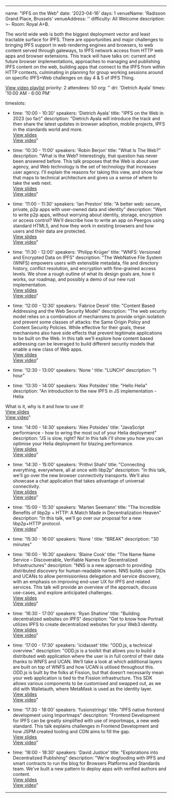 ---

name: "IPFS on the Web"
date: '2023-04-16'
days: 1
venueName: 'Radisson Grand Place, Brussels'
venueAddress: ''
difficulty: All Welcome
description: >-
  Room: Royal A+B.
  
  The world wide web is both the biggest deployment vector and least tractable surface for IPFS. There are opportunities and major challenges to bringing IPFS support in web rendering engines and browsers, to web content served through gateways, to IPFS network access from HTTP web apps and browser extensions. This track will have talks on: current and future browser implementations, approaches to managing and publishing IPFS content on the web, building apps that connect to the IPFS from within HTTP contexts, culminating in planning for group working sessions around on specific IPFS+Web challenges on day 4 & 5 of IPFS Thing.

<a href="https://youtube.com/playlist?list=PLuhRWgmPaHtQ-TO65P62tqfUM85HCIqSj">View video playlist</a>
priority: 2
attendees: 50
org: ''
dri: 'Dietrich Ayala'
times: '10:00 AM - 6:00 PM'

timeslots:
  - time: '10:00 - 10:30'
    speakers: 'Dietrich Ayala'
    title: "IPFS on the Web in 2023 (so far)"
    description: "Dietrich Ayala will introduce the track and then share the latest updates in browser adoption, mobile projects, IPFS in the standards world and more.<br><a href="https://bafybeif5qa5jf5j2tqtusob4352i5knngq5jycgj3wnu6ojxsuqu4yno24.ipfs.w3s.link/IPFS%20on%20the%20Web%20-%20IPFS%20Thing%202023.pdf">View slides</a><br><a href="https://www.youtube.com/watch?v=dn8PssXkRbY">View video</a>"

  - time: '10:30 - 11:00'
    speakers: 'Robin Berjon'
    title: "What Is The Web?"
    description: "What is the Web? Interestingly, that question has never been answered before. This talk proposes that the Web is about user agency, and Web technology is the set of technology that increases user agency. I'll explain the reasons for taking this view, and show how that maps to technical architecture and gives us a sense of where to take the web next.<br><a href="https://bafybeigd657o4a3t4mkue3zyz7zqfujskr3hw5pgsshtkgm5ccg3ultbg4.ipfs.w3s.link/202304-What%20is%20the%20web_.pdf">View slides</a><br><a href="https://youtu.be/s878bm15mrk">View video</a>"

  - time: '11:00 - 11:30'
    speakers: 'Ian Preston'
    title: "A better web: secure, private, p2p apps with user-owned data and identity"
    description: "Want to write p2p apps, without worrying about identity, storage, encryption or access control? We'll describe how to write an app on Peergos using standard HTML5, and how they work in existing browsers and how users and their data are protected.<br><a href="https://peergos.net/public/demo/talks/2023/ipfs-thing/better-web/web/index.html?open=true">View slides</a><br><a href="https://youtu.be/mSElk2jcFqY">View video</a>"

  - time: '11:30 - 12:00'
    speakers: 'Philipp Krüger'
    title: "WNFS: Versioned and Encrypted Data on IPFS"
    description: "The WebNative File System (WNFS) empowers users with extensible metadata, file and directory history, conflict resolution, and encryption with fine-grained access levels.
We show a rough outline of what its design goals are, how it works, our roadmap, and possibly a demo of our new rust implementation.<br><a href="https://bafybeibyuqsbj5yhmva73yxofurj7zc44m64apjtdbdt6zigzj4ab26p64.ipfs.w3s.link/IPFSThingWNFS.pdf">View slides</a><br><a href="https://youtu.be/LBMyRp4Ywew">View video</a>"

  - time: '12:00 - 12:30'
    speakers: 'Fabrice Desré'
    title: "Content Based Addressing and the Web Security Model"
    description: "The web security model relies on a combination of mechanisms to provide origin isolation and prevent some classes of attacks: the Same Origin Policy and Content Security Policies. While effective for their goals, these mechanisms also have side effects that prevent legitimate applications to be built on the Web.
In this talk we'll explore how content based addressing can be leveraged to build 
different security models that enable a new class of Web apps.<br><a href="https://bafybeiffd5iibtxsvk32hehu7cm6fashtkyiazvisjol36p7emnsfh7x3m.ipfs.w3s.link/IPFS_Thing_2023_capyloon.pdf">View slides</a><br><a href="https://youtu.be/H_1JVGDnctI">View video</a>"

  - time: '12:30 - 13:00'
    speakers: 'None '
    title: "LUNCH"
    description: "1 hour"

  - time: '13:30 - 14:00'
    speakers: 'Alex Potsides'
    title: "Hello Helia"
    description: "An introduction to the new IPFS in JS implementation - Helia

What is it, why is it and how to use it!<br><a href="https://bafybeigto6qbzdoqfhlmqliubyt63eb7aqirfui6pwcmcaon7hs3fnjdwu.ipfs.w3s.link/Hello%20Helia.pdf">View slides</a><br><a href="https://youtu.be/T_FlhkLSgH8">View video</a>"

  - time: '14:00 - 14:30'
    speakers: 'Alex Potsides'
    title: "JavaScript performance - how to wring the most out of your Helia deployment"
    description: "JS is slow, right?  No!  In this talk I'll show you how you can optimise your Helia deployment for blazing performance.<br><a href="https://bafybeihsrgpnoxe7d3ktlkzkqddlvujz3ufdlk7llcpjlclpdbspdscg54.ipfs.w3s.link/Helia%20Performance.pdf">View slides</a><br><a href="https://youtu.be/zPeLYosZ3Ak">View video</a>"

  - time: '14:30 - 15:00'
    speakers: 'Prithvi Shahi'
    title: "Connecting everything, everywhere, all at once with libp2p"
    description: "In this talk, we'll go over the new browser connectivity transports. We'll also showcase a chat application that takes advantage of universal connectivity.<br><a href="https://bafybeidyb3fucxaq32cm6vf6q5ziaah6foe5caggwsitlm7myd4pwpcgdq.ipfs.w3s.link/connecting-everything-everywhere-all-at-once-with-libp2p.pdf">View slides</a><br><a href="https://youtu.be/4v-iIB0C9_8">View video</a>"

  - time: '15:00 - 15:30'
    speakers: 'Marten Seemann'
    title: "The Incredible Benefits of libp2p + HTTP: A Match Made in Decentralization Heaven"
    description: "In this talk, we'll go over our proposal for a new libp2p+HTTP protocol.<br><a href="https://youtu.be/Ixyo1G2tJZE">View video</a>"

  - time: '15:30 - 16:00'
    speakers: 'None '
    title: "BREAK"
    description: "30 minutes"

  - time: '16:00 - 16:30'
    speakers: 'Blaine Cook'
    title: "The Name Name Service – Discoverable, Verifiable Names for Decentralized Infrastructures"
    description: "NNS is a new approach to providing distributed discovery for human-readable names. NNS builds upon DIDs and UCANs to allow permissionless delegation and service discovery, with an emphasis on improving end-user UX for IPFS and related services. This talk will provide an overview of the approach, discuss use-cases, and explore anticipated challenges.<br><a href="https://bafybeihw7vrtnzprtvee4uap2gywbyvm3odryshminujmagz47bxusxaie.ipfs.w3s.link/NNS%20-%20IPFS%20Thing%202023.pdf">View slides</a><br><a href="https://youtu.be/CHiCEd36KtI">View video</a>"

  - time: '16:30 - 17:00'
    speakers: 'Ryan Shahine'
    title: "Building decentralized websites on IPFS"
    description: "Get to know how Portrait utilizes IPFS to create decentralized websites for your Web3 identity.<br><a href="https://bafybeidbnaybkzb4mtmz7pxlsr73amdrwoxlsndscp66bt2lney2zkczwe.ipfs.w3s.link/portrait_ipfsonweb.pdf">View slides</a><br><a href="https://youtu.be/TeFAHmzvIdg">View video</a>"

  - time: '17:00 - 17:30'
    speakers: 'icidasset'
    title: "ODD.js, a technical overview."
    description: "ODD.js is a toolkit that allows you to build a distributed web application where the user is in full control of their data thanks to WNFS and UCAN. We’ll take a look at which additional layers are built on top of WNFS and how UCAN is utilised throughout this. ODD.js is built by the folks at Fission, but that doesn’t necessarily mean your web application is tied to the Fission infrastructure. This SDK allows various components to be customised and swapped out, as we did with Walletauth, where MetaMask is used as the identity layer.<br><a href="https://bafybeib3lzz2kdedcedsvak5aprfzuhx6ll56xgr4lr3u6pijobpm76vra.ipfs.w3s.link/ipfs/bafybeib3lzz2kdedcedsvak5aprfzuhx6ll56xgr4lr3u6pijobpm76vra/ODD.js%20presentation.pdf">View slides</a><br><a href="https://youtu.be/ByQbY3lNAck">View video</a>"

  - time: '17:30 - 18:00'
    speakers: 'fusionstrings'
    title: "IPFS native frontend development using Importmaps"
    description: "Frontend Development for IPFS can be greatly simplified with use of importmaps, a new web standard. This talk explains challenges in Frontend Development and how JSPM created tooling and CDN aims to fill the gap.<br><a href="https://tome.app/fusionstrings/ipfs-thing-2023-clgi3mngx12j1b741g9qhzswm">View slides</a><br><a href="https://youtu.be/4HY_7DxScMo">View video</a>"

  - time: '18:00 - 18:30'
    speakers: 'David Justice'
    title: "Explorations into Decentralized Publishing"
    description: "We're dogfooding with IPFS and smart contracts to run the blog for Browsers Platforms and Standards team. We've built a new pattern to deploy apps with verified authors and content.<br><a href="https://bafybeihis2q2mtylawqq54q6l3355ctdfjlwoyjjipddqhfmseiptndn5e.ipfs.w3s.link/Explorations%20into%20Decentralized%20Publishing(team%20blog)%20IPFS%20Thing%20Brussels%202023%20IN%20PROGRESS%206_30pm%20IPFS%20on%20the%20web%20track%20Sunday%2016th.pdf">View slides</a><br><a href="https://youtu.be/fn5QNvRXMIo">View video</a>"

---